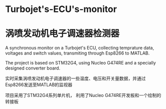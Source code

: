 # Turbojet's-ECU's-monitor
# 涡喷发动机电子调速器检测器
A synchronous monitor on a Turbojet's ECU, collecting temprature data, voltages and switch values, transmiting through Esp8266 to MATLAB.

The project is based on STM32G4, using Nucleo G474RE and a specially designed converter board.

实时采集涡喷发动机电子调速器的一些温度、电压和开关量数据，并通过Esp8266发送至MATLAB的监视器

项目采用了STM32G4系列单片机， 利用了Nucleo G474RE开发板和一个绘制的转接板

